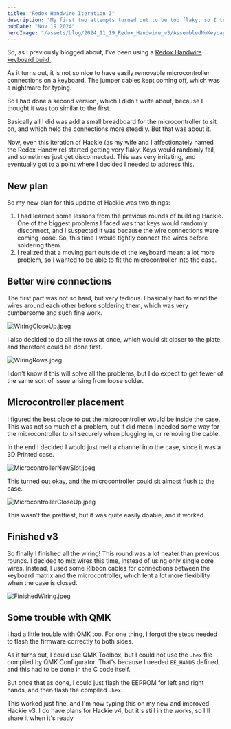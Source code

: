 ```yaml
---
title: "Redox Handwire Iteration 3"
description: "My first two attempts turned out to be too flaky, so I tried something new"
pubDate: "Nov 19 2024"
heroImage: "/assets/blog/2024_11_19_Redox_Handwire_v3/AssembledNoKeycaps.jpeg"
---
```


So, as I previously blogged about, I've been using a [ Redox Handwire keyboard build ](https://tehj.io/blog/projects/2022_01_17_redox_keyboard_builds/). 

As it turns out, it is not so nice to have easily removable microcontroller connections on a keyboard. The jumper cables kept coming off, which was a nightmare for typing.

So I had done a second version, which I didn't write about, because I thought it was too similar to the first. 

Basically all I did was add a small breadboard for the microcontroller to sit on, and which held the connections more steadily. But that was about it. 

Now, even this iteration of Hackie (as my wife and I affectionately named the Redox Handwire) started getting very flaky. Keys would randomly fail, and sometimes just get disconnected. This was very irritating, and eventually got to a point where I decided I needed to address this. 

## New plan

So my new plan for this update of Hackie was two things:

1. I had learned some lessons from the previous rounds of building Hackie. One of the biggest problems I faced was that keys would randomly disconnect, and I suspected it was because the wire connections were coming loose. So, this time I would tightly connect the wires before soldering them. 
2. I realized that a moving part outside of the keyboard meant a lot more problem, so I wanted to be able to fit the microcontroller into the case. 

## Better wire connections

The first part was not so hard, but very tedious. I basically had to wind the wires around each other before soldering them, which was very cumbersome and such fine work. 

![WiringCloseUp.jpeg](/assets/blog/2024_11_19_Redox_Handwire_v3/WiringCloseUp.jpeg)

I also decided to do all the rows at once, which would sit closer to the plate, and therefore could be done first.

![WiringRows.jpeg](/assets/blog/2024_11_19_Redox_Handwire_v3/WiringRows.jpeg)

I don't know if this will solve all the problems, but I do expect to get fewer of the same sort of issue arising from loose solder.

## Microcontroller placement

I figured the best place to put the microcontroller would be inside the case. This was not so much of a problem, but it did mean I needed some way for the microcontroller to sit securely when plugging in, or removing the cable.

In the end I decided I would just melt a channel into the case, since it was a 3D Printed case. 

![MicrocontrollerNewSlot.jpeg](/assets/blog/2024_11_19_Redox_Handwire_v3/MicrocontrollerNewSlot.jpeg)

This turned out okay, and the microcontroller could sit almost flush to the case.

![MicrocontrollerCloseUp.jpeg](/assets/blog/2024_11_19_Redox_Handwire_v3/MicrocontrollerCloseUp.jpeg)

This wasn't the prettiest, but it was quite easily doable, and it worked. 

## Finished v3

So finally I finished all the wiring! This round was a lot neater than previous rounds. I decided to mix wires this time, instead of using only single core wires. Instead, I used some Ribbon cables for connections between the keyboard matrix and the microcontroller, which lent a lot more flexibility when the case is closed.

![FinishedWiring.jpeg](/assets/blog/2024_11_19_Redox_Handwire_v3/FinishedWiring.jpeg)

## Some trouble with QMK

I had a little trouble with QMK too. For one thing, I forgot the steps needed to flash the firmware correctly to both sides. 

As it turns out, I could use QMK Toolbox, but I could not use the `.hex` file compiled by QMK Configurator. That's because I needed `EE_HANDS` defined, and this had to be done in the C code itself. 

But once that as done, I could just flash the EEPROM for left and right hands, and then flash the compiled `.hex`. 

This worked just fine, and I'm now typing this on my new and improved Hackie v3. I do have plans for Hackie v4, but it's still in the works, so I'll share it when it's ready

